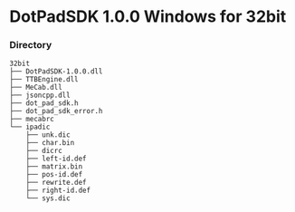 # DotPadSDK 1.0.0 Windows for 32bit

### Directory
```
32bit
├── DotPadSDK-1.0.0.dll
├── TTBEngine.dll
├── MeCab.dll
├── jsoncpp.dll
├── dot_pad_sdk.h
├── dot_pad_sdk_error.h
├── mecabrc
└── ipadic
    ├── unk.dic
    ├── char.bin
    ├── dicrc
    ├── left-id.def
    ├── matrix.bin
    ├── pos-id.def
    ├── rewrite.def
    ├── right-id.def
    └── sys.dic